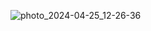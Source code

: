 ![photo_2024-04-25_12-26-36](https://github.com/JohnE1129839/r2auto_nav/assets/144590472/177b1154-683a-45d4-aca0-d6f94aa073bb)
